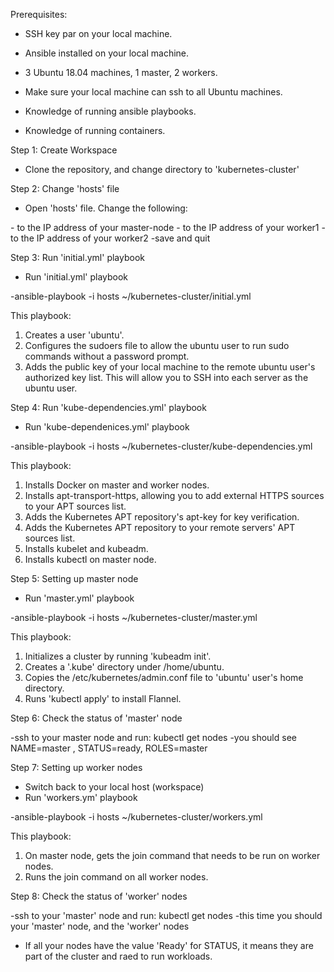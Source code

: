 Prerequisites:

* SSH key par on your local machine. 

* Ansible installed on your local machine.

* 3 Ubuntu 18.04 machines, 1 master, 2 workers. 

* Make sure your local machine can ssh to all Ubuntu machines. 

* Knowledge of running ansible playbooks.

* Knowledge of running containers. 


Step 1: Create Workspace

* Clone the repository, and change directory to 'kubernetes-cluster'


Step 2: Change 'hosts' file

* Open 'hosts' file. Change the following:

-<master-IP> to the IP address of your master-node
-<worker1-IP> to the IP address of your worker1
-<worker1-IP> to the IP address of your worker2
-save and quit


Step 3: Run 'initial.yml' playbook

* Run 'initial.yml' playbook

-ansible-playbook -i hosts ~/kubernetes-cluster/initial.yml 

This playbook: 
1. Creates a user 'ubuntu'.
2. Configures the sudoers file to allow the ubuntu user to run sudo commands without a password prompt.
3. Adds the public key of your local machine to the remote ubuntu user's authorized key list. This will allow you to SSH into each server as the ubuntu user.


Step 4: Run 'kube-dependencies.yml' playbook

* Run 'kube-dependenices.yml' playbook

-ansible-playbook -i hosts ~/kubernetes-cluster/kube-dependencies.yml

This playbook:
1. Installs Docker on master and worker nodes.
2. Installs apt-transport-https, allowing you to add external HTTPS sources to your APT sources list.
3. Adds the Kubernetes APT repository's apt-key for key verification.
4. Adds the Kubernetes APT repository to your remote servers' APT sources list.
5. Installs kubelet and kubeadm.
6. Installs kubectl on master node.


Step 5: Setting up master node

* Run 'master.yml' playbook

-ansible-playbook -i hosts ~/kubernetes-cluster/master.yml

This playbook:
1. Initializes a cluster by running 'kubeadm init'.
2. Creates a '.kube' directory under /home/ubuntu. 
3. Copies the /etc/kubernetes/admin.conf file to 'ubuntu' user's home directory. 
4. Runs 'kubectl apply' to install Flannel. 


Step 6: Check the status of 'master' node 

-ssh to your master node and run: kubectl get nodes 
-you should see NAME=master , STATUS=ready, ROLES=master


Step 7: Setting up worker nodes

* Switch back to your local host (workspace)
* Run 'workers.ym' playbook

-ansible-playbook -i hosts ~/kubernetes-cluster/workers.yml

This playbook: 
1. On master node, gets the join command that needs to be run on worker nodes. 
2. Runs the join command on all worker nodes. 


Step 8: Check the status of 'worker' nodes

-ssh to your 'master' node and run: kubectl get nodes 
-this time you should your 'master' node, and the 'worker' nodes

* If all your nodes have the value 'Ready' for STATUS, it means they are part of the cluster and raed to run workloads. 
